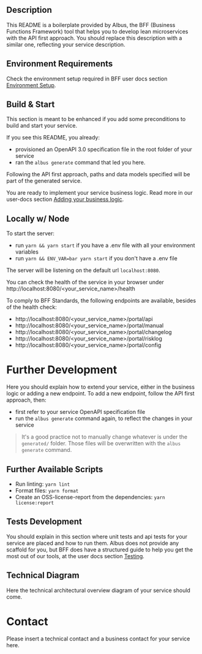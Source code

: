 ## Description
This README is a boilerplate provided by Albus, the BFF (Business Functions Framework) tool that helps you to develop lean microservices with the API first approach. You should replace this description with a similar one, reflecting your service description.

## Environment Requirements

Check the environment setup required in BFF user docs section [Environment Setup](https://docs.services.vwfs.io/content/enter-the-bff-ts-node-api-gen/environment-setup.html).

## Build & Start

This section is meant to be enhanced if you add some preconditions to build and start your service.

If you see this README, you already:
- provisioned an OpenAPI 3.0 specification file in the root folder of your service
- ran the `albus generate` command that led you here. 

Following the API first approach, paths and data models specified will be part of the generated service. 

You are ready to implement your service business logic. Read more in our user-docs section [Adding your business logic](https://docs.services.vwfs.io/content/enter-the-bff-ts-node-api-gen/part-4-business-logic.html).

## Locally w/ Node

To start the server:
* run `yarn && yarn start` if you have a .env file with all your environment variables
* run `yarn && ENV_VAR=bar yarn start` if you don't have a .env file

The server will be listening on the default url `localhost:8080`.

You can check the health of the service in your browser under http://localhost:8080/<your_service_name>/health

To comply to BFF Standards, the following endpoints are available, besides of the health check:

- http://localhost:8080/<your_service_name>/portal/api
- http://localhost:8080/<your_service_name>/portal/manual
- http://localhost:8080/<your_service_name>/portal/changelog
- http://localhost:8080/<your_service_name>/portal/risklog
- http://localhost:8080/<your_service_name>/portal/config

# Further Development
Here you should explain how to extend your service, either in the business logic or adding a new endpoint.
To add a new endpoint, follow the API first approach, then:
- first refer to your service OpenAPI specification file
- run the `albus generate` command again, to reflect the changes in your service

> It's a good practice not to manually change whatever is under the `generated/` folder. Those files will be overwritten with the `albus generate` command. 

## Further Available Scripts

* Run linting: `yarn lint`
* Format files: `yarn format`
* Create an OSS-license-report from the dependencies: `yarn license:report`

## Tests Development
You should explain in this section where unit tests and api tests for your service are placed and how to run them. 
Albus does not provide any scaffold for you, but BFF does have a structured guide to help you get the most out of our tools, at the user docs section [Testing](https://docs.services.vwfs.io/content/enter-the-bff-ts-node-api-gen/part-5-testing.html).

## Technical Diagram

Here the technical architectural overview diagram of your service should come. 

# Contact
Please insert a technical contact and a business contact for your service here.
